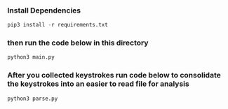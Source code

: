 ### Install Dependencies  
```python
pip3 install -r requirements.txt
```
### then run the code below in this directory
```python
python3 main.py 
```

### After you collected keystrokes run code below to consolidate the keystrokes into an easier to read file for analysis 

```python
python3 parse.py
```